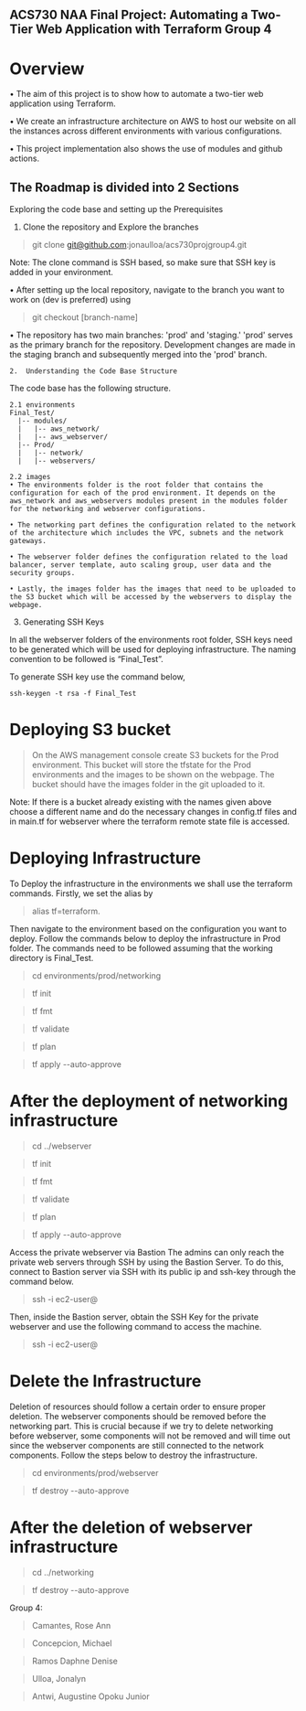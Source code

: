 ## ACS730 NAA Final Project: Automating a Two-Tier Web Application with Terraform Group 4 

# Overview 

  • The aim of this project is to show how to automate a two-tier web application using Terraform. 

  • We create an infrastructure architecture on AWS to host our website on all the instances across different environments with various configurations. 

  • This project implementation also shows the use of modules and github actions. 


## The Roadmap is divided into 2 Sections
  Exploring the code base and setting up the Prerequisites 

  1.	Clone the repository and Explore the branches 
  > git clone git@github.com:jonaulloa/acs730projgroup4.git 

   Note: The clone command is SSH based, so make sure that SSH key is added in your environment.

• After setting up the local repository, navigate to the branch you want to work on (dev is preferred) using 
> git checkout [branch-name]

• The repository has two main branches: 'prod' and 'staging.' 'prod' serves as the primary branch for the repository. Development changes are made in the staging branch and subsequently merged into the 'prod' branch.  

    2.	Understanding the Code Base Structure 
The code base has the following structure.

    2.1	environments 
    Final_Test/
      |-- modules/
      |   |-- aws_network/
      |   |-- aws_webserver/
      |-- Prod/
      |   |-- network/
      |   |-- webservers/

    2.2	images
    • The environments folder is the root folder that contains the configuration for each of the prod environment. It depends on the aws_network and aws_webservers modules present in the modules folder for the networking and webserver configurations.

    • The networking part defines the configuration related to the network of the architecture which includes the VPC, subnets and the network gateways. 

    • The webserver folder defines the configuration related to the load balancer, server template, auto scaling group, user data and the security groups.
    
    • Lastly, the images folder has the images that need to be uploaded to the S3 bucket which will be accessed by the webservers to display the webpage.

3.	Generating SSH Keys 

  In all the webserver folders of the environments root folder, SSH keys need to be generated which will be used for deploying infrastructure. The naming convention to be followed is “Final_Test”. 

  To generate SSH key use the command below, 

    ssh-keygen -t rsa -f Final_Test


# Deploying S3 bucket 

 > On the AWS management console create S3 buckets for the Prod environment. This bucket will store the tfstate for the Prod environments and the images to be shown on the webpage. The bucket should have the images folder in the git uploaded to it. 

  Note: If there is a bucket already existing with the names given above choose a different name and do the necessary changes in config.tf files and in main.tf for webserver where the terraform remote state file is accessed. 

# Deploying Infrastructure 
To Deploy the infrastructure in the environments we shall use the terraform commands. Firstly, we set the alias by 
>alias tf=terraform. 

Then navigate to the environment based on the configuration you want to deploy.
Follow the commands below to deploy the infrastructure in Prod folder. The commands need to be followed assuming that the working directory is Final_Test.
  > cd environments/prod/networking

  > tf init

  > tf fmt

  > tf validate

  > tf plan

  > tf apply --auto-approve
  
# After the deployment of networking infrastructure
> cd ../webserver

> tf init

>tf fmt

>tf validate

>tf plan

>tf apply --auto-approve



Access the private webserver via Bastion 
The admins can only reach the private web servers through SSH by using the Bastion Server. To do this, connect to Bastion server via SSH with its public ip and ssh-key through the command below.
> ssh -i <private-ssh-key> ec2-user@<bastion-public-IP> 

Then, inside the Bastion server, obtain the SSH Key for the private webserver and use the following command to access the machine. 

> ssh -i <private-ssh-key> ec2-user@<webserver-private-IP> 


# Delete the Infrastructure 

Deletion of resources should follow a certain order to ensure proper deletion. The webserver components should be removed before the networking part. This is crucial because if we try to delete networking before webserver, some components will not be removed and will time out since the webserver components are still connected to the network components. Follow the steps below to destroy the infrastructure.
> cd environments/prod/webserver

> tf destroy --auto-approve
  
  # After the deletion of webserver infrastructure
  > cd ../networking
  
  > tf destroy --auto-approve





Group 4: 
> Camantes, Rose Ann

> Concepcion, Michael

> Ramos Daphne Denise

>	Ulloa, Jonalyn

> Antwi, Augustine Opoku Junior


